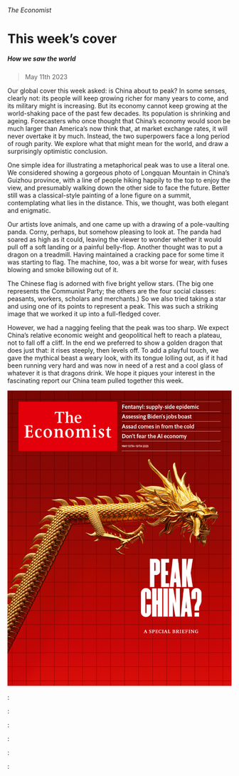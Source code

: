 ###### The Economist

# This week’s cover 

##### How we saw the world 

> May 11th 2023 

Our global cover this week asked: is China about to peak? In some senses, clearly not: its people will keep growing richer for many years to come, and its military might is increasing. But its economy cannot keep growing at the world-shaking pace of the past few decades. Its population is shrinking and ageing. Forecasters who once thought that China’s economy would soon be much larger than America’s now think that, at market exchange rates, it will never overtake it by much. Instead, the two superpowers face a long period of rough parity. We explore what that might mean for the world, and draw a surprisingly optimistic conclusion. 

One simple idea for illustrating a metaphorical peak was to use a literal one. We considered showing a gorgeous photo of Longquan Mountain in China’s Guizhou province, with a line of people hiking happily to the top to enjoy the view, and presumably walking down the other side to face the future. Better still was a classical-style painting of a lone figure on a summit, contemplating what lies in the distance. This, we thought, was both elegant and enigmatic.

Our artists love animals, and one came up with a drawing of a pole-vaulting panda. Corny, perhaps, but somehow pleasing to look at. The panda had soared as high as it could, leaving the viewer to wonder whether it would pull off a soft landing or a painful belly-flop. Another thought was to put a dragon on a treadmill. Having maintained a cracking pace for some time it was starting to flag. The machine, too, was a bit worse for wear, with fuses blowing and smoke billowing out of it.

The Chinese flag is adorned with five bright yellow stars. (The big one represents the Communist Party; the others are the four social classes: peasants, workers, scholars and merchants.) So we also tried taking a star and using one of its points to represent a peak. This was such a striking image that we worked it up into a full-fledged cover.

However, we had a nagging feeling that the peak was too sharp. We expect China’s relative economic weight and geopolitical heft to reach a plateau, not to fall off a cliff. In the end we preferred to show a golden dragon that does just that: it rises steeply, then levels off. To add a playful touch, we gave the mythical beast a weary look, with its tongue lolling out, as if it had been running very hard and was now in need of a rest and a cool glass of whatever it is that dragons drink. We hope it piques your interest in the fascinating report our China team pulled together this week. 

![image](images/20230513_DE_US.jpg) 


: 

: 

: 

: 

: 

: 


